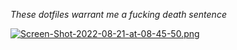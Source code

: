 *These dotfiles warrant me a fucking death sentence*

[![Screen-Shot-2022-08-21-at-08-45-50.png](https://i.postimg.cc/tgzYt4Bp/Screen-Shot-2022-08-21-at-08-45-50.png)](https://postimg.cc/TypdTf84)
